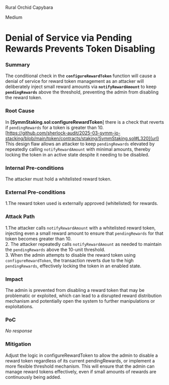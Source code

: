 Rural Orchid Capybara

Medium

# Denial of Service via Pending Rewards Prevents Token Disabling

### Summary

The conditional check in the **`configureRewardToken`** function will cause a denial of service for reward token management as an attacker will deliberately inject small reward amounts via **`notifyRewardAmount`** to keep **`pendingRewards`** above the threshold, preventing the admin from disabling the reward token.


### Root Cause

In **[SymmStaking.sol:configureRewardToken**] there is a check that reverts if `pendingRewards` for a token is greater than 10.
[https://github.com/sherlock-audit/2025-03-symm-io-stacking/blob/main/token/contracts/staking/SymmStaking.sol#L320](url)
 This design flaw allows an attacker to keep `pendingRewards` elevated by repeatedly calling `notifyRewardAmount` with minimal amounts, thereby locking the token in an active state despite it needing to be disabled.

### Internal Pre-conditions

The attacker must hold a whitelisted reward token.

### External Pre-conditions

1.The reward token used is externally approved (whitelisted) for rewards.  


### Attack Path

1.The attacker calls `notifyRewardAmount` with a whitelisted reward token, injecting even a small reward amount to ensure that `pendingRewards` for that token becomes greater than 10.  
2. The attacker repeatedly calls `notifyRewardAmount` as needed to maintain the `pendingRewards` above the 10-unit threshold.  
3. When the admin attempts to disable the reward token using `configureRewardToken`, the transaction reverts due to the high `pendingRewards`, effectively locking the token in an enabled state.

### Impact

The admin is prevented from disabling a reward token that may be problematic or exploited, which can lead to a disrupted reward distribution mechanism and potentially open the system to further manipulations or exploitations.

### PoC

_No response_

### Mitigation

Adjust the logic in configureRewardToken to allow the admin to disable a reward token regardless of its current pendingRewards, or implement a more flexible threshold mechanism. This will ensure that the admin can manage reward tokens effectively, even if small amounts of rewards are continuously being added.